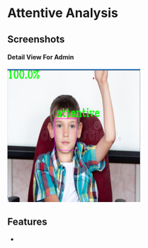 # Attentive Analysis

## Screenshots

#### Detail View For Admin
<img src="output/op1.png" width="300" height="300">




## Features
- 
